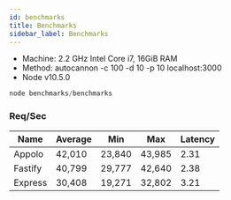 ```yaml
---
id: benchmarks
title: Benchmarks
sidebar_label: Benchmarks
---
```


- Machine: 2.2 GHz Intel Core i7, 16GiB RAM
- Method: autocannon -c 100 -d 10 -p 10 localhost:3000
- Node v10.5.0


```typescript
node benchmarks/benchmarks
```

### Req/Sec

| Name    | Average  | Min    | Max    | Latency|
|---------|----------|--------|--------|--------|
| Appolo  | 42,010   | 23,840 | 43,985 |  2.31  |
| Fastify | 40,799   | 29,777 | 42,640 |  2.38  |
| Express | 30,408   | 19,271 | 32,802 |  3.21  |